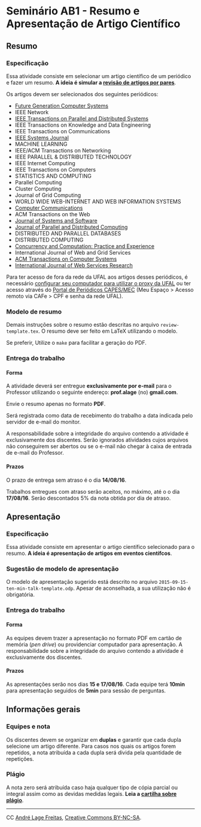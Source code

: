 # Seminário AB1 - Resumo e Apresentação de Artigo Científico

## Resumo 

### Especificação

Essa atividade consiste em selecionar um artigo científico de um periódico e fazer um resumo. **A ideia é simular a [revisão de artigos por pares](https://en.wikipedia.org/wiki/Peer_review)**.

Os artigos devem ser selecionados dos seguintes periódicos:

* [Future Generation Computer Systems](http://ees.elsevier.com/fgcs/)
* IEEE Network
* [IEEE Transactions on Parallel and Distributed Systems](http://www.computer.org/portal/web/tpds)
* IEEE Transactions on Knowledge and Data Engineering
* IEEE Transactions on Communications
* [IEEE Systems Journal](http://www.ieeesystemsjournal.org)
* MACHINE LEARNING
* IEEE/ACM Transactions on Networking
* IEEE PARALLEL & DISTRIBUTED TECHNOLOGY
* IEEE Internet Computing
* IEEE Transactions on Computers
* STATISTICS AND COMPUTING
* Parallel Computing
* Cluster Computing
* Journal of Grid Computing
* WORLD WIDE WEB-INTERNET AND WEB INFORMATION SYSTEMS
* [Computer Communications](http://www.journals.elsevier.com/computer-communications/)
* ACM Transactions on the Web
* [Journal of Systems and Software](http://www.journals.elsevier.com/journal-of-systems-and-software/)
* [Journal of Parallel and Distributed Computing](http://www.journals.elsevier.com/journal-of-parallel-and-distributed-computing/)
* DISTRIBUTED AND PARALLEL DATABASES
* DISTRIBUTED COMPUTING
* [Concurrency and Computation: Practice and Experience](http://onlinelibrary.wiley.com/journal/10.1002/(ISSN)1532-0634)
* International Journal of Web and Grid Services
* [ACM Transactions on Computer Systems](http://tocs.acm.org/)
* [International Journal of Web Services Research](http://www.igi-global.com/journal/international-journal-web-services-research/1079)

Para ter acesso de fora da rede da UFAL aos artigos desses periódicos, é necessário [configurar seu computador para utilizar o proxy da UFAL](http://www.ufal.edu.br/nti/redes-e-infra-estrutura/tutoriais/proxy-ufal) ou ter acesso através do [Portal de Periódicos CAPES/MEC](http://periodicos.capes.gov.br) (Meu Espaço > Acesso remoto via CAFe > CPF e senha da rede UFAL).

### Modelo de resumo

Demais instruções sobre o resumo estão descritas no arquivo `review-template.tex`. O resumo deve ser feito em LaTeX utilizando o modelo.

Se preferir, Utilize o `make` para facilitar a geração do PDF.


### Entrega do trabalho

#### Forma

A atividade deverá ser entregue **exclusivamente por e-mail** para o Professor utilizando o seguinte endereço: **prof.alage** (no) **gmail.com**. 

Envie o resumo apenas no formato **PDF**.

Será registrada como data de recebimento do trabalho a data indicada pelo servidor de e-mail do monitor. 

A responsabilidade sobre a integridade do arquivo contendo a atividade é exclusivamente dos discentes.  Serão ignorados atividades cujos arquivos não conseguirem ser abertos ou se o e-mail não chegar à caixa de entrada de e-mail do Professor.

#### Prazos

O prazo de entrega sem atraso é o dia **14/08/16**.

Trabalhos entregues com atraso serão aceitos, no máximo, até o o dia **17/08/16**. Serão descontados 5% da nota obtida por dia de atraso.



## Apresentação


### Especificação

Essa atividade consiste em apresentar o artigo científico selecionado para o resumo. **A ideia é apresentação de artigos em eventos científcos**.


### Sugestão de modelo de apresentação 

O modelo de apresentação sugerido está descrito no arquivo `2015-09-15-ten-min-talk-template.odp`. Apesar de aconselhada, a sua utilização não é obrigatória.


### Entrega do trabalho

#### Forma 

As equipes devem trazer a apresentação no formato PDF em cartão de memória (_pen drive_) ou providenciar computador para apresentação. A responsabilidade sobre a integridade do arquivo contendo a atividade é exclusivamente dos discentes. 

#### Prazos

As apresentações serão nos dias **15 e 17/08/16**. Cada equipe terá **10min** para apresentação seguidos de **5min** para sessão de perguntas.


## Informações gerais


### Equipes e nota

Os discentes devem se organizar em **duplas** e garantir que cada dupla selecione um artigo diferente. Para casos nos quais os artigos forem repetidos, a nota atribuída a cada dupla será divida pela quantidade de repetições.


### Plágio

A nota zero será atribuída caso haja qualquer tipo de cópia parcial ou integral assim como as devidas medidas legais. **Leia a [cartilha sobre plágio](http://www.noticias.uff.br/arquivos/cartilha-sobre-plagio-academico.pdf)**.




---
CC [André Lage Freitas](https://sites.google.com/a/ic.ufal.br/andrelage/), [Creative Commons BY-NC-SA](http://creativecommons.org/licenses/by-nc-sa/3.0/br/). 